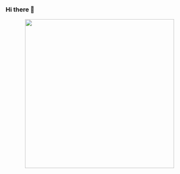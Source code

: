 ### Hi there 👋

<!--
**AngeloKratos12/AngeloKratos12** is a ✨ _special_ ✨ repository because its `README.md` (this file) appears on your GitHub profile.

Here are some ideas to get you started:

- 🔭 I’m currently working on ...
- 🌱 I’m currently learning ...
- 👯 I’m looking to collaborate on ...
- 🤔 I’m looking for help with ...
- 💬 Ask me about ...
- 📫 How to reach me: ...![277799756_110796998259419_2442010563624690295_n](https://user-images.githubusercontent.com/110173563/189956827-cce9c625-c6bc-4390-ba09-943a3a9daefe.jpeg)

- 😄 Pronouns: ...
- ⚡ Fun fact: ...
-->
<div id="header" align="center">
  <img src="https://media2.giphy.com/media/KJmbSTSyIzetubNgJ5/giphy.gif?cid=ecf05e472ulofkof45b1yky56w945bdusou3cm1ep868hgs9&rid=giphy.gif&ct=s" width="400"/>
</div>
